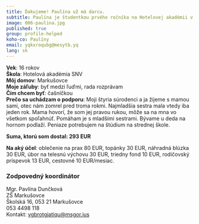 ```yaml
---
title: Ďakujeme! Paulína už má darcu.  
subtitle: Paulína je študentkou prvého ročníka na Hotelovej akadémii v Spišskej Novej Vsi.  
image: 006-paulina.jpg
published: true
group: profile-helped
koho-co: Paulíny
email: yqkxroqubg@mesytb.yq
lang: sk
---
```

**Vek**: 16 rokov  
**Škola**: Hotelová akadémia SNV  
**Môj domov**: Markušovce  
**Moje záľuby**:  byť medzi ľuďmi, rada rozprávam  
**Čím chcem byť**: čašníčkou  
**Prečo sa uchádzam o podporu**: Moji štyria súrodenci a ja žijeme s mamou sami, otec nám zomrel pred troma rokmi. Najmladšia sestra mala vtedy iba jeden rok. Mama hovorí, že som jej pravou rukou, môže sa na mna vo všetkom spoľahnúť. Pomáham je s mladšími sestrami. Bývame u deda na hornom podlaží. Peniaze potrebujem na štúdium na strednej škole.  


**Suma, ktorú som dostal: 293 EUR**  

**Na aký účel**: oblečenie na prax 80 EUR, topánky 30 EUR, náhradná blúzka 30 EUR, úbor na telesnú výchovu 30 EUR, triedny fond 10 EUR, rodičovský príspevok  13 EUR, cestovné 10 EUR/mesiac.  

### Zodpovedný koordinátor

Mgr. Pavlína Dunčková  
ZŠ Markušovce  
Školská 16, 053 21 Markušovce  
053 4498 118  
Kontakt: <vgbrotgjatiqu@msgor.ius>
